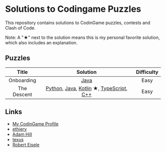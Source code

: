# Solutions to Codingame Puzzles

This repository contains solutions to CodinGame puzzles, contests and Clash of Code.

Note: A "&starf;" next to the solution means this is my personal favorite solution, which also includes an explanation.

## Puzzles

| Title | Solution | Difficulty |
| :---: | :-------: | :-------: |
| Onboarding | [Java](./puzzles/java/onboarding/Player.java) | Easy |
| The Descent | [Python](./puzzles/python3/the_descent.py), [Java](./puzzles/java//the-descent/Player.java), [Kotlin](.puzzles/kotlin/src/the-descent) &starf;, [TypeScript](./puzzles/ts/the-descent/the-descent.ts), [C++](./puzzles/cpp/the-descent.cpp) | Easy |

## Links
* [My CodinGame Profile](https://www.codingame.com/profile/8111ec5700e5b6591daabfc46fd79e278747932)
* [ethiery](https://ethiery.github.io/codingame/index.html)
* [Adam Hill](http://dootrix.com/)
* [texus](https://github.com/texus/codingame)
* [Robert Eisele](https://www.xarg.org/puzzle/codingame/genome-sequencing/)
